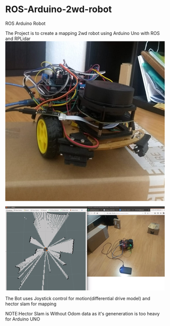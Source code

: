 # ROS-Arduino-2wd-robot
ROS Arduino Robot 

The Project is to create a mapping 2wd robot using Arduino Uno with ROS and RPLidar
![](images/ROSbot.jpeg)

![](images/HectorslamTest.png)

The Bot uses Joystick control for motion(differential drive model) and hector slam for mapping

NOTE:Hector Slam is Without Odom data as it's geneneration is too heavy for Arduino UNO
